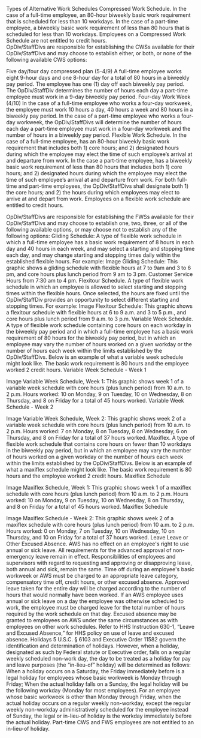 
Types of Alternative Work Schedules
Compressed Work Schedule.   In the case of a full-time employee, an 80-hour biweekly basic work requirement that is scheduled for less than 10 workdays.  In the case of a part-time employee, a biweekly basic work requirement of less than 80 hours that is scheduled for less than 10 workdays.  Employees on a Compressed Work Schedule are not entitled to credit hours.  
OpDiv/StaffDivs are responsible for establishing the CWSs available for their OpDiv/StaffDivs and may choose to establish either, or both, or none of the following available CWS options:

Five day/four day compressed plan (5-4/9)
A full-time employee works eight 9-hour days and one 8-hour day for a total of 80 hours in a biweekly pay period.  The employee has one (1) day off each biweekly pay period.  The OpDiv/StaffDiv determines the number of hours each day a part-time employee must work in a 9-day biweekly pay period.
Four-day Work Week (4/10)
In the case of a full-time employee who works a four-day workweek, the employee must work 10 hours a day, 40 hours a week and 80 hours in a biweekly pay period.  In the case of a part-time employee who works a four-day workweek, the OpDiv/StaffDivs will determine the number of hours each day a part-time employee must work in a four-day workweek and the number of hours in a biweekly pay period.
Flexible Work Schedule.  In the case of a full-time employee, has an 80-hour biweekly basic work requirement that includes both 1) core hours; and 2) designated hours during which the employee may elect the time of such employee’s arrival at and departure from work. In the case a part-time employee, has a biweekly basic work requirement of less than 80 hours that includes both 1) core hours; and 2) designated hours during which the employee may elect the time of such employee’s arrival at and departure from work. For both full-time and part-time employees, the OpDiv/StaffDivs shall designate both 1) the core hours; and 2) the hours during which employees may elect to arrive at and depart from work. Employees on a flexible work schedule are entitled to credit hours.

OpDiv/StaffDivs are responsible for establishing the FWSs available for their OpDiv/StaffDivs and may choose to establish one, two, three, or all of the following available options, or may choose not to establish any of the following options:
Gliding Schedule:  A type of flexible work schedule in which a full-time employee has a basic work requirement of 8 hours in each day and 40 hours in each week, and may select a starting and stopping time each day, and may change starting and stopping times daily within the established flexible hours.  For example:
Image
Gliding Schedule: This graphic shows a gliding schedule with flexible hours at 7 to 9am and 3 to 6 pm, and core hours plus lunch period from 9 am to 3 pm. Customer Service Hours from 7:30 am to 4 pm.
Flexitour Schedule. A type of flexible work schedule in which an employee is allowed to select starting and stopping times within the flexible hours.  Once selected, the hours are fixed until the OpDiv/StaffDiv provides an opportunity to select different starting and stopping times. For example:
Image
Flexitour Schedule: This graphic shows a flexitour schedule with flexible hours at 6 to 9 a.m. and 3 to 5 p.m., and core hours plus lunch period from 9 a.m. to 3 p.m.
Variable Week Schedule.  A type of flexible work schedule containing core hours on each workday in the biweekly pay period and in which a full-time employee has a basic work requirement of 80 hours for the biweekly pay period, but in which an employee may vary the number of hours worked on a given workday or the number of hours each week within the limits established by the OpDiv/StaffDivs.  Below is an example of what a variable week schedule might look like.  The basic work requirement is 80 hours and the employee worked 2 credit hours.
Variable Week Schedule - Week 1

Image
Variable Week Schedule, Week 1: This graphic shows week 1 of a variable week schedule with core hours (plus lunch period) from 10 a.m. to 2 p.m. Hours worked: 10 on Monday, 9 on Tuesday, 10 on Wednesday, 8 on Thursday, and 8 on Friday for a total of 45 hours worked.
Variable Week Schedule - Week 2

Image
Variable Week Schedule, Week 2: This graphic shows week 2 of a variable week schedule with core hours (plus lunch period) from 10 a.m. to 2 p.m. Hours worked: 7 on Monday, 8 on Tuesday, 8 on Wednesday, 6 on Thursday, and 8 on Friday for a total of 37 hours worked.
Maxiflex.  A type of flexible work schedule that contains core hours on fewer than 10 workdays in the biweekly pay period, but in which an employee may vary the number of hours worked on a given workday or the number of hours each week within the limits established by the OpDiv/StaffDivs.  Below is an example of what a maxiflex schedule might look like.  The basic work requirement is 80 hours and the employee worked 2 credit hours.
Maxiflex Schedule

Image
Maxiflex Schedule, Week 1: This graphic shows week 1 of a maxiflex schedule with core hours (plus lunch period) from 10 a.m. to 2 p.m. Hours worked: 10 on Monday, 9 on Tuesday, 10 on Wednesday, 8 on Thursday, and 8 on Friday for a total of 45 hours worked.
Maxiflex Schedule

Image
Maxiflex Schedule - Week 2: This graphic shows week 2 of a maxiflex schedule with core hours (plus lunch period) from 10 a.m. to 2 p.m. Hours worked: 0 on Monday, 7 on Tuesday, 10 on Wednesday, 10 on Thursday, and 10 on Friday for a total of 37 hours worked.
Leave
Leave or Other Excused Absence. AWS has no effect on an employee's right to use annual or sick leave.  All requirements for the advanced approval of non-emergency leave remain in effect.  Responsibilities of employees and supervisors with regard to requesting and approving or disapproving leave, both annual and sick, remain the same. Time off during an employee's basic workweek or AWS must be charged to an appropriate leave category, compensatory time off, credit hours, or other excused absence.  Approved leave taken for the entire day will be charged according to the number of hours that would normally have been worked.  If an AWS employee uses annual or sick leave on a day the employee was otherwise scheduled to work, the employee must be charged leave for the total number of hours required by the work schedule on that day.  Excused absence may be granted to employees on AWS under the same circumstances as with employees on other work schedules.  Refer to HHS Instruction 630-1, “Leave and Excused Absence,” for HHS policy on use of leave and excused absence.
Holidays
5 U.S.C. § 6103  and Executive Order 11582 govern the identification and determination of holidays.  However, when a holiday, designated as such by Federal statute or Executive order,  falls on a regular weekly scheduled non-work day, the day to be treated as a holiday for pay and leave purposes (the “in-lieu-of” holiday) will be determined as follows:
When a holiday occurs on a Saturday, the Friday immediately before is a legal holiday for employees whose basic workweek is Monday through Friday;
When the actual holiday falls on a Sunday, the legal holiday will be the following workday (Monday for most employees). 
For an employee whose basic workweek is other than Monday through Friday, when the actual holiday occurs on a regular weekly non-workday, except the regular weekly non-workday administratively scheduled for the employee instead of Sunday, the legal or in-lieu-of holiday is the workday immediately before the actual holiday.
Part-time CWS and FWS employees are not entitled to an in-lieu-of holiday.  